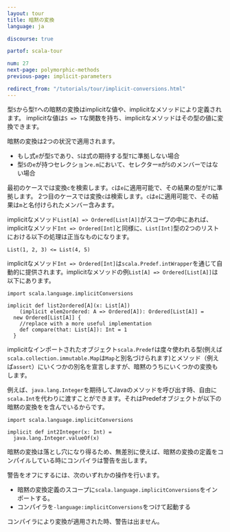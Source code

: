 ```yaml
---
layout: tour
title: 暗黙の変換
language: ja

discourse: true

partof: scala-tour

num: 27
next-page: polymorphic-methods
previous-page: implicit-parameters

redirect_from: "/tutorials/tour/implicit-conversions.html"
---
```


型`S`から型`T`への暗黙の変換はimplicitな値や、implicitなメソッドにより定義されます。
implicitな値は`S => T`な関数を持ち、implicitなメソッドはその型の値に変換できます。

暗黙の変換は2つの状況で適用されます。

* もし式`e`が型`S`であり、`S`は式の期待する型`T`に準拠しない場合
* 型`S`の`e`が持つセレクション`e.m`において、セレクター`m`が`S`のメンバーではない場合

最初のケースでは変換`c`を検索します。`c`は`e`に適用可能で、その結果の型が`T`に準拠します。
2つ目のケースでは変換`c`は検索します。`c`は`e`に適用可能で、その結果は`m`と名付けられたメンバー含みます。

implicitなメソッド`List[A] => Ordered[List[A]]`がスコープの中にあれば、implicitなメソッド`Int => Ordered[Int]`と同様に、`List[Int]`型の2つのリストにおける以下の処理は正当なものになります。

```
List(1, 2, 3) <= List(4, 5)
```
implicitなメソッド`Int => Ordered[Int]`は`scala.Predef.intWrapper`を通じて自動的に提供されます。implicitなメソッドの例`List[A] => Ordered[List[A]]`は以下にあります。

```tut
import scala.language.implicitConversions

implicit def list2ordered[A](x: List[A])
    (implicit elem2ordered: A => Ordered[A]): Ordered[List[A]] =
  new Ordered[List[A]] { 
    //replace with a more useful implementation
    def compare(that: List[A]): Int = 1
  }
```
implicitなインポートされたオブジェクト`scala.Predef`は度々使われる型(例えば`scala.collection.immutable.Map`は`Map`と別名づけられます)とメソッド（例えば`assert`）にいくつかの別名を宣言しますが、暗黙のうちにいくつかの変換もします。

例えば、`java.lang.Integer`を期待してJavaのメソッドを呼び出す時、自由に`scala.Int`を代わりに渡すことができます。それはPredefオブジェクトが以下の暗黙の変換をを含んでいるからです。

```tut
import scala.language.implicitConversions

implicit def int2Integer(x: Int) =
  java.lang.Integer.valueOf(x)
```

暗黙の変換は落とし穴になり得るため、無差別に使えば、暗黙の変換の定義をコンパイルしている時にコンパイラは警告を出します。

警告をオフにするには、次のいずれかの操作を行います。

* 暗黙の変換定義のスコープに`scala.language.implicitConversions`をインポートする。
* コンパイラを`-language:implicitConversions`をつけて起動する

コンパイラにより変換が適用された時、警告は出ません。
